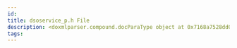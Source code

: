 ```yaml
---
id: 
title: dsoservice_p.h File
description: <doxmlparser.compound.docParaType object at 0x7168a7528dd0>
tags:
---
```


